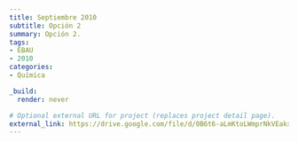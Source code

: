 ```yaml
---
title: Septiembre 2010
subtitle: Opción 2
summary: Opción 2.
tags:
- EBAU
- 2010
categories:
- Química

_build:
  render: never

# Optional external URL for project (replaces project detail page).
external_link: https://drive.google.com/file/d/0B6t6-aLmKtoLWmprNkVEakxURm8/view
---
```

